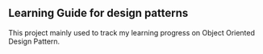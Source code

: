 Learning Guide for design patterns
-----------------------------------

This project mainly used to track my learning progress on Object Oriented Design Pattern.



